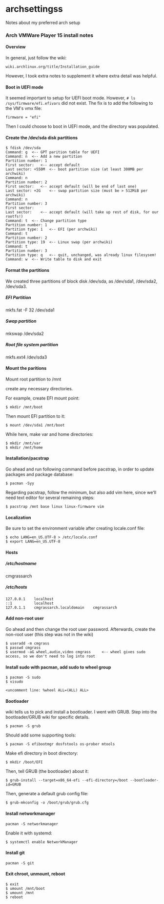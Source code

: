 # archsettingss
Notes about my preferred arch setup

### Arch VMWare Player 15 install notes
#### Overview
In general, just follow the wiki:
```
wiki.archlinux.org/title/Installation_guide
```
However, I took extra notes to supplement it where extra detail was helpful.

#### Boot in UEFI mode
It seemed important to setup for UEFI boot mode. However, ```# ls /sys/firmware/efi.efivars``` did not exist. The fix is to add the following to the VM's vmx file:
```
firmware = "efi"
```
Then I could choose to boot in UEFI mode, and the directory was populated.

#### Create the /dev/sda disk partitions
```
$ fdisk /dev/sda
Command: g	<-- GPT parition table for UEFI
Command: n	<-- Add a new partition
Partition number: 1
First sector: 	<-- accept default
Last sector: +550M 	<-- boot partition size (at least 300MB per archwiki)
Command: n
Partition number: 2
First sector:	<-- accept default (will be end of last one)
Last sector: +2G	<-- swap partition size (must be > 512MiB per archwiki)
Command: n
Partition number: 3
First sector:
Last sector:	<-- accept default (will take up rest of disk, for our rootfs!)
Command: t	<-- Change partition type
Partition number: 1
Partition type: 1	<-- EFI (per archwiki)
Command: t
Partition number: 2
Partition type: 19	<-- Linux swap (per archwiki)
Command: t
Partition number: 3
Partition type: q	<-- quit, unchanged, was already linux filesysem!
Command: w	<-- Write table to disk and exit
```

#### Format the partitions
We created three partitions of block disk /dev/sda, as /dev/sda1, /dev/sda2, /dev/sda3.

##### EFI Partition
mkfs.fat -F 32 /dev/sda1

##### Swap partition
mkswap /dev/sda2

##### Root file system partition
mkfs.ext4 /dev/sda3

#### Mount the paritions
Mount root partition to /mnt

create any necessary directories.

For example, create EFI mount point:
```
$ mkdir /mnt/boot
```

Then mount EFI partition to it:
```
$ mount /dev/sda1 /mnt/boot
```

While here, make var and home directories:
```
$ mkdir /mnt/var
$ mkdir /mnt/home
```

#### Installation/pacstrap
Go ahead and run following command before pacstrap, in order to update packages and package database:
```
$ pacman -Syy
```

Regarding pacstrap, follow the minimum, but also add vim here, since we'll need text editor for several remaining steps:
```
$ pacstrap /mnt base linux linux-firmware vim
```

#### Localization
Be sure to set the environment variable after creating locale.conf file:
```
$ echo LANG=en_US.UTF-8 > /etc/locale.conf
$ export LANG=en_US.UTF-8
```

#### Hosts
##### /etc/hostname
cmgrassarch

##### /etc/hosts
```
127.0.0.1    localhost
::1          localhost
127.0.1.1    cmgrassarch.localdomain    cmgrassarch
```

#### Add non-root user
Go ahead and then change the root user password. Afterwards, create the non-root user (this step was not in the wiki)
```
$ useradd -m cmgrass
$ passwd cmgrass
$ usermod -aG wheel,audio,video cmgrass		<-- wheel gives sudo access, so we don't need to log into root
```

#### Install sudo with pacman, add sudo to wheel group
```
$ pacman -S sudo
$ visudo
```
```
<uncomment line: %wheel ALL=(ALL) ALL>
```

#### Bootloader
wiki tells us to pick and install a bootloader. I went with GRUB.
Step into the bootloader/GRUB wiki for specific details.
```
$ pacman -S grub
```

Should add some supporting tools:
```
$ pacman -S efibootmgr dosfstools os-prober mtools
```

Make efi directory in boot directory:
```
$ mkdir /boot/EFI
```

Then, tell GRUB (the bootloader) about it:
```
$ grub-install --target=x86_64-efi --efi-directory=/boot --bootloader-id=GRUB
```

Then, generate a default grub config file:
```
$ grub-mkconfig -o /boot/grub/grub.cfg
```

#### Install networkmanager
```
pacman -S networkmanager
```

Enable it with systemd:
```
$ systemctl enable NetworkManager
```

#### Install git
```
pacman -S git
```

#### Exit chroot, unmount, reboot
```
$ exit
$ umount /mnt/boot
$ umount /mnt
$ reboot
```
